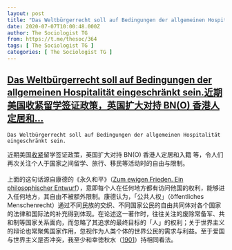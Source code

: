 ```yaml
---
layout: post
title: "Das Weltbürgerrecht soll auf Bedingungen der allgemeinen Hospitalität eingeschränkt sein.近期美国收紧留学签证政策，英国扩大对持 BN(O) 香港人定居和"
date: 2020-07-07T10:00:48.000Z
author: The Sociologist TG
from: https://t.me/thesoc/364
tags: [ The Sociologist TG ]
categories: [ The Sociologist TG ]
---
```

<!--1594116048000-->
[Das Weltbürgerrecht soll auf Bedingungen der allgemeinen Hospitalität eingeschränkt sein.近期美国收紧留学签证政策，英国扩大对持 BN(O) 香港人定居和...](https://t.me/thesoc/364)
------

<div>
<p><code>Das Weltbürgerrecht soll auf Bedingungen der allgemeinen Hospitalität eingeschränkt sein.<br><br></code>近期美国<a href="https://www.ice.gov/news/releases/sevp-modifies-temporary-exemptions-nonimmigrant-students-taking-online-courses-during" target="_blank" rel="noopener" onclick="return confirm('Open this link?\n\n'+this.href);">收紧</a>留学签证政策，英国扩大对持 BN(O) 香港人定居和入籍 等，令人们再次关注个人于国家之间留学、旅行、移民等活动时的自由与限制。<br><br>上面的这句话源自康德的《永久和平》（<a href="http://www.gutenberg.org/files/46873/46873-h/46873-h.htm#Pg040" target="_blank" rel="noopener" onclick="return confirm('Open this link?\n\n'+this.href);">Zum ewigen Frieden. Ein philosophischer Entwurf</a>），意即每个人在任何地方都有访问他国的权利，能够进入任何地方，其自由不被额外限制。康德认为，「公共人权」（öffentliches Menschenrecht）通过不同民族的交织、不同国家公民的自由共同体对各个国家的法律和国际法的补充得到体现。在论述这一著作时，往往关注的废除常备军、共和制等国家关系面向，而忽略了其追求的最终目标的「人」的权利；关于世界主义的辩论也常聚焦国家作用，忽视作为人类个体的世界公民的需求与利益。至于爱国与世界主义是否冲突，我至少和幸徳秋水（<a href="https://dl.ndl.go.jp/info:ndljp/pid/783518" target="_blank" rel="noopener" onclick="return confirm('Open this link?\n\n'+this.href);">1901</a>）持相同看法。</p>
</div>
